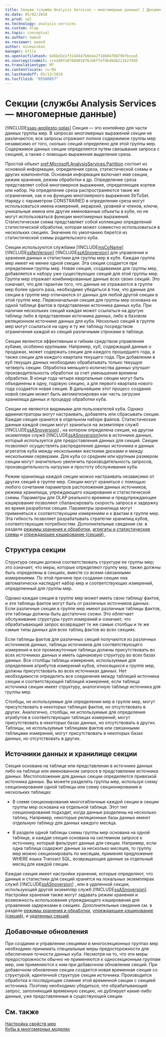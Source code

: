 ```yaml
---
title: Секции (службы Analysis Services — многомерные данные) | Документация Майкрософт
ms.date: 05/02/2018
ms.prod: sql
ms.technology: analysis-services
ms.custom: olap
ms.topic: conceptual
ms.author: owend
ms.reviewer: owend
author: minewiskan
manager: kfile
ms.openlocfilehash: b46bd2e1f314d447b6b4a2f10b0470879bfbcea5
ms.sourcegitcommit: ccea98fa0768d01076cb6ffef0b4bdb221b2f9d5
ms.translationtype: MT
ms.contentlocale: ru-RU
ms.lasthandoff: 05/13/2019
ms.locfileid: "65560057"
---
```

# <a name="partitions-analysis-services---multidimensional-data"></a>Секции (службы Analysis Services — многомерные данные)
[!INCLUDE[ssas-appliesto-sqlas](../../includes/ssas-appliesto-sqlas.md)]
  Секция — это контейнер для части данных группы мер. В запросах многомерных выражений секции не различаются; все запросы отражают полное содержимое группы мер независимо от того, сколько секций определено для этой группы мер. Содержимое данных секции определяется путем связывания запроса с секцией, а также с помощью выражения выделения среза.  
  
 Простой объект <xref:Microsoft.AnalysisServices.Partition> состоит из основной информации, определения среза, статистической схемы и других компонентов. Основная информация включает имя секции, режим хранения, режим обработки и др. Определение среза представляет собой многомерное выражение, определяющее кортеж или набор. На определение среза распространяются такие же ограничения, как и на функцию многомерного выражения StrToSet. Наряду с параметром CONSTRAINED в определении среза могут использоваться имена измерений, иерархий, уровней и членов, ключи, уникальные имена или другие именованные объекты в кубе, но не могут использоваться функции многомерных выражений. Статистическая схема представляет собой коллекцию определений статистической обработки, которая может совместно использоваться в нескольких секциях. Значение по умолчанию берется из статистической схемы родительского куба.  
  
 Секции используются службами [!INCLUDE[msCoName](../../includes/msconame-md.md)] [!INCLUDE[ssNoVersion](../../includes/ssnoversion-md.md)] [!INCLUDE[ssASnoversion](../../includes/ssasnoversion-md.md)] для управления и хранения данных и статистики для группы мер в кубе. Каждая группа мер имеет не менее одной секции. Эта секция создается при определении группы мер. Новая секция, создаваемая для группы мер, добавляется к набору уже существующих секций для этой группы мер. Группа мер отражает комбинированные данные всех своих секций. Это означает, что для гарантии того, что данные не отражаются в группе мер более одного раза, необходимо убедиться в том, что данные для секции в группе мер отличаются от данных для любой другой секции в этой группе мер. Первоначальная секция для группы мер основана на одной таблице фактов в представлении источника данных куба. При наличии нескольких секций каждая может ссылаться на другую таблицу либо в представлении источника данных, либо в базовом реляционном источнике данных для куба. Несколько секций в группе мер могут ссылаться на одну и ту же таблицу посредством ограничения каждой из секций различными строками в таблице.  
  
 Секции являются эффективным и гибким средством управления кубами, особенно крупными. Например, куб, содержащий данные о продажах, может содержать секции для каждого прошедшего года, а также секции для каждого квартала текущего года. При добавлении в куб текущих данных необходимо обрабатывать только текущую четверть секции. Обработка меньшего количества данных улучшит производительность обработки за счет уменьшения времени обработки. В конце года четыре квартальные секции могут быть объединены в одну, годовую секцию, а для первого квартала нового года создается новая секция. В дальнейшем этот процесс создания новой секции может быть автоматизирован как часть загрузки хранилища данных и процедур обработки куба.  
  
 Секции не являются видимыми для пользователей куба. Однако администраторы могут настраивать, добавлять или сбрасывать секции. Каждая секция хранится в отдельном наборе файлов. Статистические данные каждой секции могут храниться на экземпляре служб [!INCLUDE[ssASnoversion](../../includes/ssasnoversion-md.md)] , на котором определена секция, на другом экземпляре служб [!INCLUDE[ssASnoversion](../../includes/ssasnoversion-md.md)]или в источнике данных, который используется для предоставления данных для секций. Секции позволяют осуществлять распределение данных источника и данных агрегатов куба между несколькими жесткими дисками и между несколькими серверами. Для куба со средним или крупным размером секции могут значительно увеличить производительность запросов, производительность нагрузки и простоту обслуживания куба.  
  
 Режим хранилища каждой секции можно настраивать независимо от других секций в группе мер. Секции могут храниться с помощью любого сочетания параметров расположения данных источников, режима хранилища, упреждающего кэширования и статистической схемы. Параметры для OLAP реального времени и предупреждающее кэширование позволяют сбалансировать скорость запроса и задержку во время разработки секции. Параметры хранилища могут применяться к соответствующим измерениям и к фактам в группе мер. Эта гибкость позволяет разрабатывать стратегии хранилищ кубов, соответствующие потребностям. Дополнительные сведения см. в разделе [режимы хранения и обработки](../../analysis-services/multidimensional-models-olap-logical-cube-objects/partitions-partition-storage-modes-and-processing.md), [агрегаты и статистические схемы](../../analysis-services/multidimensional-models-olap-logical-cube-objects/aggregations-and-aggregation-designs.md) и [упреждающее кэширование &#40;секций&#41; ](../../analysis-services/multidimensional-models-olap-logical-cube-objects/partitions-proactive-caching.md).  
  
## <a name="partition-structure"></a>Структура секции  
 Структура секции должна соответствовать структуре ее группы мер; это означает, что меры, которые определяют группу мер, также должны быть определены в секциях, вместе со всеми связанными измерениями. По этой причине при создании секции она автоматически наследует набор мер и соответствующих измерений, определенный для группы мер.  
  
 Однако каждая секция в группе мер может иметь свою таблицу фактов, и эти таблицы фактов могут быть от различных источников данных. Если различные секции в группе мер имеют различные таблицы фактов, эти таблицы должны быть достаточно схожи. Это облегчает обслуживание структуры групп измерений и означает, что обрабатывающий запрос возвращает те же самые столбцы и те же самые типы данных для всех таблиц фактов во всех секциях.  
  
 Если таблицы фактов для различных секций получаются из различных источников данных, таблицы источников для соответствующего измерения и все промежуточные таблицы должны присутствовать во всех источниках данных и иметь одинаковую структуру во всех базах данных. Все столбцы таблицы измерения, используемые для определения атрибутов измерений кубов, относящихся к группе мер, должны присутствовать во всех источниках данных. Нет необходимости определять все соединения между таблицей источника секции и соответствующей таблицей измерения, если таблица источника секции имеет структуру, аналогичную таблице источника для группы мер.  
  
 Столбцы, не используемые для определения мер в группе мер, могут присутствовать в некоторых таблицах фактов, но отсутствовать в других. Аналогично, столбцы, не используемые для определения атрибутов в соответствующих таблицах измерений, могут присутствовать в некоторых базах данных, но отсутствовать в других. Таблицы, не используемые таблицами фактов или связанными таблицами измерений, могут присутствовать в некоторых базах данных, но отсутствовать в других.  
  
## <a name="data-sources-and-partition-storage"></a>Источники данных и хранилище секции  
 Секция основана на таблице или представлении в источнике данных либо на таблице или именованном запросе в представлении источника данных. Местоположение для данных секции определяется привязкой источника данных. Вы можете разделять группы мер, используя схему секционирования одной таблицы или схему секционирования в нескольких таблицах:  
  
-   В схеме секционирования многотабличные каждой секции в секции группы мер основана на отдельной таблице. Этот тип секционирования подходит, когда данные разделены на несколько таблиц. Например, некоторые реляционные базы данных имеют отдельную таблицу для данных каждого месяца.  
  
-   В разделе одной таблицы схемы группы мер основана на одной таблице, и каждая секция основана на системном запросе к источнику, который фильтрует данные для секции. Например, если одна таблица содержит данные за несколько месяцев, то группу мер можно секционировать по месяцам, применяя предложение WHERE языка Transact SQL, возвращающее данные за отдельный месяц для каждой секции.  
  
 Каждая секция имеет настройки хранения, которые определяют, что данные и статистики для секций хранятся на локальных экземплярах служб [!INCLUDE[ssASnoversion](../../includes/ssasnoversion-md.md)] , или в удаленной секции, использующей другой экземпляр служб [!INCLUDE[ssASnoversion](../../includes/ssasnoversion-md.md)]. Настройки хранения также могут задавать режим хранения и возможность использования упреждающего кэширования для управления задержками в секциях. Дополнительные сведения см. в разделе [режимы хранения и обработки](../../analysis-services/multidimensional-models-olap-logical-cube-objects/partitions-partition-storage-modes-and-processing.md), [упреждающее кэширование &#40;секций&#41;](../../analysis-services/multidimensional-models-olap-logical-cube-objects/partitions-proactive-caching.md), и [удаленных секций](../../analysis-services/multidimensional-models-olap-logical-cube-objects/partitions-remote-partitions.md).  
  
## <a name="incremental-updates"></a>Добавочные обновления  
 При создании и управлении секциями в многосекционных группах мер необходимо принимать специальные меры предосторожности для обеспечения точности данных куба. Несмотря на то, что эти меры предосторожности обычно не применяются к односекционным группам мер, они применяются к ним при добавочном обновлении секций. При добавочном обновлении секции создается новая временная секция со структурой, идентичной структуре секции источника. Производится обработка и последующее слияние этой временной секции с секцией источника. Поэтому необходимо убедиться, что обрабатывающий запрос, заполняющий временную секцию, не дублирует какие-либо данные, уже представленные в существующей секции.  
  
## <a name="see-also"></a>См. также  
 [Настройка свойств мер](../../analysis-services/multidimensional-models/configure-measure-properties.md)   
 [Кубы в многомерных моделях](../../analysis-services/multidimensional-models/cubes-in-multidimensional-models.md)  
  
  
